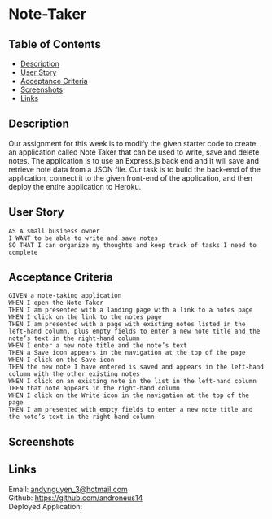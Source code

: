 # Note-Taker

## Table of Contents

- [Description](#description)
- [User Story](#user-story)
- [Acceptance Criteria](#acceptance-criteria)
- [Screenshots](#screenshots)
- [Links](#links)

## Description

Our assignment for this week is to modify the given starter code to create an application called Note Taker that can be used to write, save and delete notes. The application is to use an Express.js back end and it will save and retrieve note data from a JSON file. Our task is to build the back-end of the application, connect it to the given front-end of the application, and then deploy the entire application to Heroku.

## User Story

    AS A small business owner
    I WANT to be able to write and save notes
    SO THAT I can organize my thoughts and keep track of tasks I need to complete

## Acceptance Criteria

    GIVEN a note-taking application
    WHEN I open the Note Taker
    THEN I am presented with a landing page with a link to a notes page
    WHEN I click on the link to the notes page
    THEN I am presented with a page with existing notes listed in the left-hand column, plus empty fields to enter a new note title and the note’s text in the right-hand column
    WHEN I enter a new note title and the note’s text
    THEN a Save icon appears in the navigation at the top of the page
    WHEN I click on the Save icon
    THEN the new note I have entered is saved and appears in the left-hand column with the other existing notes
    WHEN I click on an existing note in the list in the left-hand column
    THEN that note appears in the right-hand column
    WHEN I click on the Write icon in the navigation at the top of the page
    THEN I am presented with empty fields to enter a new note title and the note’s text in the right-hand column

## Screenshots



## Links

Email: andynguyen_3@hotmail.com <br />
Github: https://github.com/androneus14 <br />
Deployed Application: <br />
